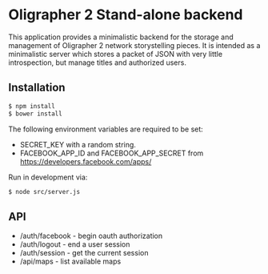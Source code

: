 # Oligrapher 2 Stand-alone backend

This application provides a minimalistic backend for the storage and
management of Oligrapher 2 network storystelling pieces. It is
intended as a minimalistic server which stores a packet of JSON with
very little introspection, but manage titles and authorized users.

## Installation

```bash
$ npm install
$ bower install
```

The following environment variables are required to be set:

* SECRET_KEY with a random string. 
* FACEBOOK_APP_ID and FACEBOOK_APP_SECRET from https://developers.facebook.com/apps/

Run in development via:

```bash
$ node src/server.js
```

## API

* /auth/facebook - begin oauth authorization
* /auth/logout - end a user session
* /auth/session - get the current session
* /api/maps - list available maps
